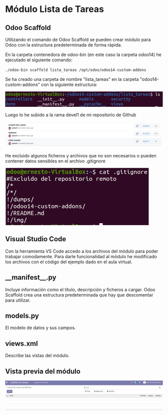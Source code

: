 # Módulo Lista de Tareas

## Odoo Scaffold

Utilizando el comando de Odoo Scaffold se pueden crear módulo para Odoo con la estructura predeterminada de forma rápida.

En la carpeta contenedora de odoo-bin (en este caso la carpeta odoo14) he ejecutado el siguiente comando:

`./odoo-bin scaffold lista_tareas /opt/odoo/odoo14-custom-addons`

Se ha creado una carpeta de nombre "lista_tareas" en la carpeta "odoo14-custom-addons" con la siguiente estructura:

![Estructura de archivos](/img/estructura.png)

Luego lo he subido a la rama devel1 de mi repositorio de Github

![Rama devel1](/img/devel1branch.png)

He excluido algunos ficheros y archivos que no son necesarios o pueden contener datos sensibles en el archivo .gitignore

![Archivo .gitignore](/img/gitignore.png)

## Visual Studio Code

Con la herramienta VS Code accedo a los archivos del módulo para poder trabajar comodamente. Para darle funcionalidad al módulo he modificado los archivos con el código del ejemplo dado en el aula virtual.

## \_\_manifest\_\_.py
Incluye información como el título, descripción y ficheros a cargar. Odoo Scaffold crea una estructura predeterminada que hay que descomentar para utilizar.

## models.py
El modelo de datos y sus campos.

## views.xml
Describe las vistas del módulo.

## Vista previa del módulo

![Archivo .gitignore](/img/MODULOLISTA.png)




